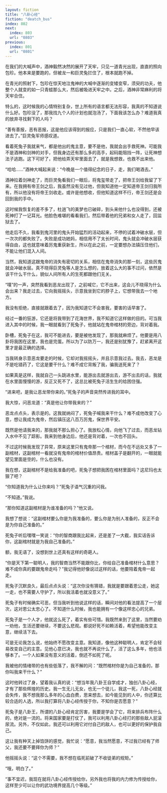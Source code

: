 ```yaml
---
layout: fiction
title: "八卦心经"
fiction: "deatch_bus"
index: 802
next:
  index: 803
  url: "0803"
previous:
  index: 801
  url: "0801"
---
```

在我们的大喊声中，酒神毅然决然的展开了天牢，只见一道青光出现，直直的照向包珍。他本来是要跑的，但被龙一和巨灵兔拦住了，根本就跑不掉。

在青光的照射下，包珍在惊天地泣鬼神的大喊中逐渐的变矮变窄，须臾的功夫，他整个人就变的如一只青蛙那么大，然后被吸进天牢之中。之后，酒神非常麻利的将天牢合住。

特么的，这时候我的心情特别复杂，世上所有的语言都无法形容，我真的不知道说什么好。包珍没了，那我找九个人的计划也就泡汤了，下面我该怎么办？难道我真的放弃寻找剩下的人吗？

“善有善报，恶有恶报，这是他应该得到的报应，只是我们一直心软，不然他早该进去了。”巨灵兔军师感叹道。

看着死兔子我就来气，都是他出的鬼主意，要不是他，我就会出手救死神。可能我不是酒神和剑神的对手，但我身边还有那么多的高手，起码能阻挡一阵，让死神想法子逃跑。这下可好了，把他给弄天牢里面去了，就是我想救，也救不出来他。

“哈哈……”酒神大喊起来说：“今晚是一个值得纪念的日子，走，我们喝酒去。”

酒神拉着剑神走了，而巨灵兔看我们一眼后，将鬼玺带走了，把帝王剑给我留了下来。在我拥有帝王剑之后，我虽然没有见过他，但我知道他一定知道帝王剑归我所有，所以他没有将帝王剑收走。或许是他想收，但他知道这样不行，帝王剑还是会回到我的手中。

这时候我恢复的差不多了，杜逍飞的美梦也已破碎，到头来他什么也没得到，还被死神打了一记耳光。他脸色难堪的看看我们，然后带着他的兄弟和女人走了，回监狱去了。

他走后不久，我看到鬼河里的鬼头开始猛烈的活动起来，不停的试着冲破水层，但一次次的都失败了。失败是成功她妈，相信用不了太长时间，鬼头就会冲破水层获得自由，这也就意味着厉鬼重获新生，所以在此之前，一定要想办法镇压住他们，不能让他们混入人间。

当然，我知道这跟鬼帝的消失有密切的关系，相信在鬼帝消失的那一刻，这些厉鬼就会冲破水层。真不晓得巨灵兔等人是怎么想的，放着这么大的事不过问，依然是该干什么干什么，貌似人间所有人的生死都跟他们无关。

“噗”的一声，突然我看到恶龙出现了，之前喊它，它不出来，这会儿不晓得为什么会出来？我走过去，它向我摇摇头，示意我坐到它的脖子上，它想带我去一个地方。

我没有拒绝，直接就跟着去了，因为我知道它不会害我，要害的话早害了。

经过一番的狂游，它还是将我带到了花海世界，我不知道它这样做的目的。可当我进入其中的时候，我一眼就看到了死兔子，他就站在鬼帝棺材的旁边，背对着我。

卧槽，死兔子在这，我可不能进去，要是被他发现了，那我就麻烦了。他要是用八卦将我困在这里，我也是完蛋。所以为了以防万一，我还是别犹豫了，赶紧离开这里才是最正确的选择。

当我转身示意恶龙要走的时候，它却对我摇摇头，并且示意我过去。我去，恶龙是不是吃错药了，它这是要干什么？难不成它背叛了我，骗我送死来了？

如果真是这样，我就自己一头跳进水里，能游出去就游出去，游不出去的话，我就在水里面慢慢的游，反正又死不了，这总比被死兔子活生生的给困住强。

“进来吧，是我让恶龙带你来的。”死兔子的声音突然传进我的耳中。

我大惊，问恶龙道：“真是他让你带我来的？”

恶龙点点头，表示是的。这我就纳闷了，死兔子喊我来干什么？难不成他改变了心意，想让我成为鬼帝，然后镇压这八百万厉鬼，保世界平安。

既然是他请我来的，那我就不那么担心了。我放松心情，向他飞了过去，而恶龙钻入水中不见了踪影。我来到他身边后，他还是背对着，一次也不回头。

不过这时候我发现了异常，原来这里只有鬼帝那一个棺材，而今在不远处又多了一副棺材，这副棺材一看就没有鬼帝的棺材价值昂贵。棺材盖子是翻开的，一眼就能望见里面是空的，什么也没有。

我在想，这副棺材不是给我准备的吧，死兔子想把我困在棺材里面吗？这尼玛也太狠了吧？

“你知道我为什么让你来吗？”死兔子语气沉重的问我。

“不知道。”我说。

“那你知道这副棺材是为谁准备的吗？”他又说。

我想了想说：“这副棺材要么你是为我准备的，要么你是为别人准备的，反正不会是为你自己准备的。”

死兔子听后嘿嘿一笑说：“你的智商跟我比起来，还是差了一大截，我实话告诉你，这副棺材就是为我自己准备的。”

额，我无语了，没想到世上还真有这样的奇葩人。

“你是天下第一聪明人，我的智商当然不能跟你比，你给自己准备棺材什么意思？难不成你真的要跟鬼帝走吗？”我记得他好像说过这样的话，他要陪着鬼帝一起走。

死兔子沉默良久，最后点点头说：“这次你没有猜错，我就是要跟着恩公走，她这一走，也不需要人守护了，所以我活着也就没意义了。”

死兔子有时候确实可恶，但当我听到他说这样的话，瞬间对他的看法提高了一个层次，这对恩公太忠心了。不知道什么时候，我也能拥有一个像这样忠心的兄弟。

死兔子是一个人才，他就这么死了，着实有些可惜。我既然来到了这里，当然要劝一劝他，生活还要继续，不要这么悲观。都说好死不如赖活着，希望他能改变主意，继续活下去。

可是无论我怎么说，他始终不愿改变主意。我知道，像他这种聪明人，肯定不会轻易改变自己的主意。见他心意已决，我也就不再说什么了，活了这么多年，他也活够本了。一个人如果没有意义的活着，倒还不如死了呢。

我被他的情绪带的也有些低落了，我不解的问：“既然棺材你是为自己准备的，那你叫我来干什么？”

这时他转过了身，望着我认真的说：“想当年我八卦王自学成才，独创八卦心经，才有了那些辉煌的历史。我一生无儿无女，也无一个徒儿，我这一死，八卦心经就会失传，我不想我那么多年的心血白费，思来想去，如今能见到的人中，你还算比较合适的人选，所以我打算将八卦心经传授于你，不知你是否愿意？”

死兔子是八卦王，所谓的八卦心经肯定厉害，我要是学会了它，将来排兵布阵什么的，绝对是一流的。将来国家要是打仗了，我可以利用八卦心经打的那些敌人屁滚尿流。另外，不仅如此，我还可以利用它对付自己的敌人，也可以更好的保护我自己。

这让我有种天上掉馅饼的感觉，我忙说：“愿意，我当然愿意，不过我已经有了师父，我还要不要拜你为师？”

他摇摇头说：“这个不需要，我不想在临死前破了不收徒弟的规矩。”

“哦，明白了。”

“事不宜迟，我现在就将八卦心经传授给你，另外我也将我的内力修为传授给你，这样至少可以让你的武功境界提高几个等级。”